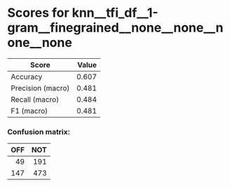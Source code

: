 # Scores for knn__tfi_df__1-gram__finegrained__none__none__none__none
|      Score      |Value|
|-----------------|----:|
|Accuracy         |0.607|
|Precision (macro)|0.481|
|Recall (macro)   |0.484|
|F1 (macro)       |0.481|

### Confusion matrix:
|OFF|NOT|
|--:|--:|
| 49|191|
|147|473|
